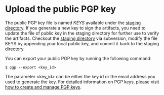 # Upload the public PGP key

The public PGP key file is named _KEYS_ available under the [staging directory](https://dist.apache.org/repos/dist/dev/incubator/openwhisk/). If you generate a new key to
sign the artifacts, you need to update the file of public key in the staging directory for further use to verify the
artifacts. Checkout the [staging directory](https://dist.apache.org/repos/dist/dev/incubator/openwhisk/) via subversion,
modify the file KEYS by appending your local public key, and commit it back to the staging directory.

You can export your public PGP key by running the following command:

```
$ pgp --export <key_id>
```

The parameter <key_id> can be either the key id or the email address you used to generate the key. For detailed information
on PGP keys, please visit [how to create and manage PGP keys](https://support.symantec.com/en_US/article.HOWTO41935.html).
